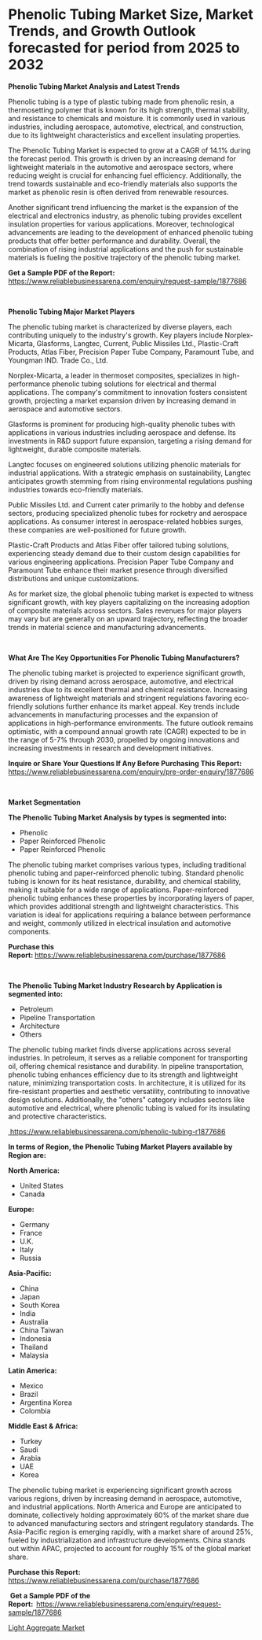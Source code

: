 <p><h1>Phenolic Tubing Market Size, Market Trends, and Growth Outlook forecasted for period from 2025 to 2032</h1></p><p><strong>Phenolic Tubing Market Analysis and Latest Trends</strong></p>
<p><p>Phenolic tubing is a type of plastic tubing made from phenolic resin, a thermosetting polymer that is known for its high strength, thermal stability, and resistance to chemicals and moisture. It is commonly used in various industries, including aerospace, automotive, electrical, and construction, due to its lightweight characteristics and excellent insulating properties. </p><p>The Phenolic Tubing Market is expected to grow at a CAGR of 14.1% during the forecast period. This growth is driven by an increasing demand for lightweight materials in the automotive and aerospace sectors, where reducing weight is crucial for enhancing fuel efficiency. Additionally, the trend towards sustainable and eco-friendly materials also supports the market as phenolic resin is often derived from renewable resources.</p><p>Another significant trend influencing the market is the expansion of the electrical and electronics industry, as phenolic tubing provides excellent insulation properties for various applications. Moreover, technological advancements are leading to the development of enhanced phenolic tubing products that offer better performance and durability. Overall, the combination of rising industrial applications and the push for sustainable materials is fueling the positive trajectory of the phenolic tubing market.</p></p>
<p><strong>Get a Sample PDF of the Report:&nbsp;</strong> <a href="https://www.reliablebusinessarena.com/enquiry/request-sample/1877686?utm_campaign=1995&utm_medium=2&utm_source=Github&utm_content=ia&utm_term=31012025&utm_id=phenolic-tubing">https://www.reliablebusinessarena.com/enquiry/request-sample/1877686</a></p>
<p>&nbsp;</p>
<p><strong>Phenolic Tubing Major Market Players</strong></p>
<p><p>The phenolic tubing market is characterized by diverse players, each contributing uniquely to the industry's growth. Key players include Norplex-Micarta, Glasforms, Langtec, Current, Public Missiles Ltd., Plastic-Craft Products, Atlas Fiber, Precision Paper Tube Company, Paramount Tube, and Youngman IND. Trade Co., Ltd. </p><p>Norplex-Micarta, a leader in thermoset composites, specializes in high-performance phenolic tubing solutions for electrical and thermal applications. The company's commitment to innovation fosters consistent growth, projecting a market expansion driven by increasing demand in aerospace and automotive sectors.</p><p>Glasforms is prominent for producing high-quality phenolic tubes with applications in various industries including aerospace and defense. Its investments in R&D support future expansion, targeting a rising demand for lightweight, durable composite materials. </p><p>Langtec focuses on engineered solutions utilizing phenolic materials for industrial applications. With a strategic emphasis on sustainability, Langtec anticipates growth stemming from rising environmental regulations pushing industries towards eco-friendly materials.</p><p>Public Missiles Ltd. and Current cater primarily to the hobby and defense sectors, producing specialized phenolic tubes for rocketry and aerospace applications. As consumer interest in aerospace-related hobbies surges, these companies are well-positioned for future growth.</p><p>Plastic-Craft Products and Atlas Fiber offer tailored tubing solutions, experiencing steady demand due to their custom design capabilities for various engineering applications. Precision Paper Tube Company and Paramount Tube enhance their market presence through diversified distributions and unique customizations.</p><p>As for market size, the global phenolic tubing market is expected to witness significant growth, with key players capitalizing on the increasing adoption of composite materials across sectors. Sales revenues for major players may vary but are generally on an upward trajectory, reflecting the broader trends in material science and manufacturing advancements.</p></p>
<p>&nbsp;</p>
<p><strong>What Are The Key Opportunities For Phenolic Tubing Manufacturers?</strong></p>
<p><p>The phenolic tubing market is projected to experience significant growth, driven by rising demand across aerospace, automotive, and electrical industries due to its excellent thermal and chemical resistance. Increasing awareness of lightweight materials and stringent regulations favoring eco-friendly solutions further enhance its market appeal. Key trends include advancements in manufacturing processes and the expansion of applications in high-performance environments. The future outlook remains optimistic, with a compound annual growth rate (CAGR) expected to be in the range of 5-7% through 2030, propelled by ongoing innovations and increasing investments in research and development initiatives.</p></p>
<p><strong>Inquire or Share Your Questions If Any Before Purchasing This Report:</strong> <a href="https://www.reliablebusinessarena.com/enquiry/pre-order-enquiry/1877686?utm_campaign=1995&utm_medium=2&utm_source=Github&utm_content=ia&utm_term=31012025&utm_id=phenolic-tubing">https://www.reliablebusinessarena.com/enquiry/pre-order-enquiry/1877686</a></p>
<p>&nbsp;</p>
<p><strong>Market Segmentation</strong></p>
<p><strong>The Phenolic Tubing Market Analysis by types is segmented into:</strong></p>
<p><ul><li>Phenolic</li><li>Paper Reinforced Phenolic</li><li>Paper Reinforced Phenolic</li></ul></p>
<p><p>The phenolic tubing market comprises various types, including traditional phenolic tubing and paper-reinforced phenolic tubing. Standard phenolic tubing is known for its heat resistance, durability, and chemical stability, making it suitable for a wide range of applications. Paper-reinforced phenolic tubing enhances these properties by incorporating layers of paper, which provides additional strength and lightweight characteristics. This variation is ideal for applications requiring a balance between performance and weight, commonly utilized in electrical insulation and automotive components.</p></p>
<p><strong>Purchase this Report:&nbsp;</strong><a href="https://www.reliablebusinessarena.com/purchase/1877686?utm_campaign=1995&utm_medium=2&utm_source=Github&utm_content=ia&utm_term=31012025&utm_id=phenolic-tubing">https://www.reliablebusinessarena.com/purchase/1877686</a></p>
<p>&nbsp;</p>
<p><strong>The Phenolic Tubing Market Industry Research by Application is segmented into:</strong></p>
<p><ul><li>Petroleum</li><li>Pipeline Transportation</li><li>Architecture</li><li>Others</li></ul></p>
<p><p>The phenolic tubing market finds diverse applications across several industries. In petroleum, it serves as a reliable component for transporting oil, offering chemical resistance and durability. In pipeline transportation, phenolic tubing enhances efficiency due to its strength and lightweight nature, minimizing transportation costs. In architecture, it is utilized for its fire-resistant properties and aesthetic versatility, contributing to innovative design solutions. Additionally, the "others" category includes sectors like automotive and electrical, where phenolic tubing is valued for its insulating and protective characteristics.</p></p>
<p><a href="https://www.reliablebusinessarena.com/phenolic-tubing-r1877686?utm_campaign=1995&utm_medium=2&utm_source=Github&utm_content=ia&utm_term=31012025&utm_id=phenolic-tubing">&nbsp;https://www.reliablebusinessarena.com/phenolic-tubing-r1877686</a></p>
<p><strong>In terms of Region, the Phenolic Tubing Market Players available by Region are:</strong></p>
<p>
    <p> <strong> North America: </strong>
        <ul>
            <li>United States</li>
            <li>Canada</li>
        </ul>
        </p> 
    <p> <strong> Europe: </strong>
        <ul>
            <li>Germany</li>
            <li>France</li>
            <li>U.K.</li>
            <li>Italy</li>
            <li>Russia</li>
        </ul>
        </p> 
    <p> <strong> Asia-Pacific: </strong>
        <ul>
            <li>China</li>
            <li>Japan</li>
            <li>South Korea</li>
            <li>India</li>
            <li>Australia</li>
            <li>China Taiwan</li>
            <li>Indonesia</li>
            <li>Thailand</li>
            <li>Malaysia</li>
        </ul>
        </p> 
    <p> <strong> Latin America: </strong>
        <ul>
            <li>Mexico</li>
            <li>Brazil</li>
            <li>Argentina Korea</li>
            <li>Colombia</li>
        </ul>
        </p> 
    <p> <strong> Middle East & Africa: </strong>
        <ul>
            <li>Turkey</li>
            <li>Saudi</li>
            <li>Arabia</li>
            <li>UAE</li>
            <li>Korea</li>
        </ul>
    </p>
    </p>
<p><p>The phenolic tubing market is experiencing significant growth across various regions, driven by increasing demand in aerospace, automotive, and industrial applications. North America and Europe are anticipated to dominate, collectively holding approximately 60% of the market share due to advanced manufacturing sectors and stringent regulatory standards. The Asia-Pacific region is emerging rapidly, with a market share of around 25%, fueled by industrialization and infrastructure developments. China stands out within APAC, projected to account for roughly 15% of the global market share.</p></p>
<p><strong>Purchase this Report: </strong><a href="https://www.reliablebusinessarena.com/purchase/1877686?utm_campaign=1995&utm_medium=2&utm_source=Github&utm_content=ia&utm_term=31012025&utm_id=phenolic-tubing">https://www.reliablebusinessarena.com/purchase/1877686</a></p>
<p>&nbsp;<strong>Get a Sample PDF of the Report:&nbsp;&nbsp;</strong><a href="https://www.reliablebusinessarena.com/enquiry/request-sample/1877686?utm_campaign=1995&utm_medium=2&utm_source=Github&utm_content=ia&utm_term=31012025&utm_id=phenolic-tubing">https://www.reliablebusinessarena.com/enquiry/request-sample/1877686</a></p>
<p><strong></strong></p>
<p><p><a href="https://github.com/irfadac/Market-Research-Report-List-5/blob/main/light-aggregate-market.md?utm_campaign=1995&utm_medium=2&utm_source=Github&utm_content=ia&utm_term=31012025&utm_id=phenolic-tubing">Light Aggregate Market</a></p></p>